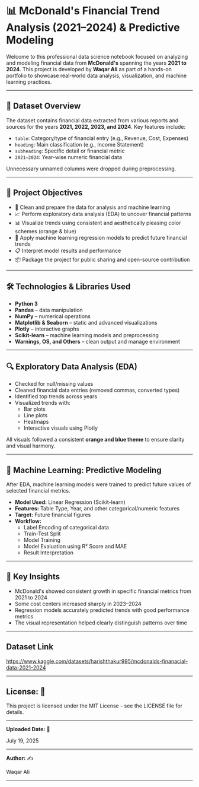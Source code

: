 # 📊 McDonald's Financial Trend Analysis (2021–2024) & Predictive Modeling

Welcome to this professional data science notebook focused on analyzing and modeling financial data from **McDonald's** spanning the years **2021 to 2024**. This project is developed by **Waqar Ali** as part of a hands-on portfolio to showcase real-world data analysis, visualization, and machine learning practices.

---

## 📁 Dataset Overview

The dataset contains financial data extracted from various reports and sources for the years **2021, 2022, 2023, and 2024**. Key features include:

- `table`: Category/type of financial entry (e.g., Revenue, Cost, Expenses)
- `heading`: Main classification (e.g., Income Statement)
- `subheading`: Specific detail or financial metric
- `2021–2024`: Year-wise numeric financial data

Unnecessary unnamed columns were dropped during preprocessing.

---

## 🎯 Project Objectives

- 🧹 Clean and prepare the data for analysis and machine learning
- 📈 Perform exploratory data analysis (EDA) to uncover financial patterns
- 📊 Visualize trends using consistent and aesthetically pleasing color schemes (orange & blue)
- 🤖 Apply machine learning regression models to predict future financial trends
- 📋 Interpret model results and performance
- 📦 Package the project for public sharing and open-source contribution

---

## 🛠️ Technologies & Libraries Used

- **Python 3**
- **Pandas** – data manipulation
- **NumPy** – numerical operations
- **Matplotlib & Seaborn** – static and advanced visualizations
- **Plotly** – interactive graphs
- **Scikit-learn** – machine learning models and preprocessing
- **Warnings, OS, and Others** – clean output and manage environment

---

## 🔍 Exploratory Data Analysis (EDA)

- Checked for null/missing values
- Cleaned financial data entries (removed commas, converted types)
- Identified top trends across years
- Visualized trends with:
  - Bar plots
  - Line plots
  - Heatmaps
  - Interactive visuals using Plotly

All visuals followed a consistent **orange and blue theme** to ensure clarity and visual harmony.

---

## 🤖 Machine Learning: Predictive Modeling

After EDA, machine learning models were trained to predict future values of selected financial metrics.

- **Model Used:** Linear Regression (Scikit-learn)
- **Features:** Table Type, Year, and other categorical/numeric features
- **Target:** Future financial figures
- **Workflow:**
  - Label Encoding of categorical data
  - Train-Test Split
  - Model Training
  - Model Evaluation using R² Score and MAE
  - Result Interpretation

---

## 📌 Key Insights

- McDonald's showed consistent growth in specific financial metrics from 2021 to 2024
- Some cost centers increased sharply in 2023–2024
- Regression models accurately predicted trends with good performance metrics
- The visual representation helped clearly distinguish patterns over time

---

## Dataset Link

https://www.kaggle.com/datasets/harishthakur995/mcdonalds-finanacial-data-2021-2024

---


## License: 📜

This project is licensed under the MIT License - see the LICENSE file for details.

---


**Uploaded Date:** 📅

July 19, 2025

---


**Author:** ✍️

Waqar Ali

---

